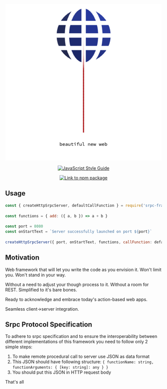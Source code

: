 <p align="center"><img src="srpc-logo.png" /></p>
<p align="center">
  <a href="https://github.com/standard/standard">
    <img alt="JavaScript Style Guide" src="https://cdn.rawgit.com/standard/standard/master/badge.svg" />
  </a>
</p>
<p align="center">
  <a href="https://nodei.co/npm/srpc-framework.png?downloads=true&downloadRank=true&stars=true">
    <img alt="Link to npm package" src="https://nodei.co/npm/srpc-framework.png?downloads=true&downloadRank=true&stars=true" />
  </a>
</p>

## Usage
```js
const { createHttpSrpcServer, defaultCallFunction } = require('srpc-framework')

const functions = { add: ({ a, b }) => a + b }

const port = 8080
const onStartText = `Server successfully launched on port ${port}`

createHttpSrpcServer({ port, onStartText, functions, callFunction: defaultCallFunction })
```

## Motivation
Web framework that will let you write the code as you envision it. Won't limit you. Won't stand in your way.

Without a need to adjust your though process to it. Without a room for REST. Simplified to it's bare bones.

Ready to acknowledge and embrace today's action-based web apps.

Seamless client->server integration.

## Srpc Protocol Specification
To adhere to srpc specification and to ensure the interoperability between
different implementations of this framework you need to follow only 2 simple steps:

1. To make remote procedural call to server use JSON as data format
2. This JSON should have following structure: `{ functionName: string, functionArguments: { [key: string]: any } }`
3. You should put this JSON in HTTP request body

That's all

